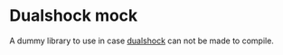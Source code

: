 # Dualshock mock

A dummy library to use in case [dualshock](https://github.com/jk89/dualshock-linux) can not be made to compile.